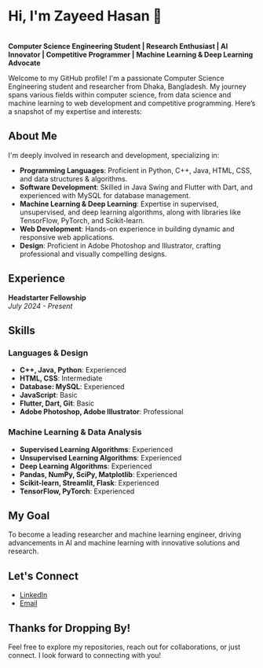 
<p align="center">
  <strong><h1>Hi, I'm Zayeed Hasan 👋</h1></strong>
  <br>
  <strong>Computer Science Engineering Student | Research Enthusiast | AI Innovator | Competitive Programmer | Machine Learning & Deep Learning Advocate</strong>
</p>

Welcome to my GitHub profile! I'm a passionate Computer Science Engineering student and researcher from Dhaka, Bangladesh. My journey spans various fields within computer science, from data science and machine learning to web development and competitive programming. Here’s a snapshot of my expertise and interests:

## About Me

I'm deeply involved in research and development, specializing in:

- **Programming Languages**: Proficient in Python, C++, Java, HTML, CSS, and data structures & algorithms.
- **Software Development**: Skilled in Java Swing and Flutter with Dart, and experienced with MySQL for database management.
- **Machine Learning & Deep Learning**: Expertise in supervised, unsupervised, and deep learning algorithms, along with libraries like TensorFlow, PyTorch, and Scikit-learn.
- **Web Development**: Hands-on experience in building dynamic and responsive web applications.
- **Design**: Proficient in Adobe Photoshop and Illustrator, crafting professional and visually compelling designs.

## Experience

**Headstarter Fellowship**  
*July 2024 - Present*  


## Skills

### Languages & Design

- **C++, Java, Python**: Experienced
- **HTML, CSS**: Intermediate
- **Database: MySQL**: Experienced
- **JavaScript**: Basic
- **Flutter, Dart, Git**: Basic
- **Adobe Photoshop, Adobe Illustrator**: Professional

### Machine Learning & Data Analysis

- **Supervised Learning Algorithms**: Experienced
- **Unsupervised Learning Algorithms**: Experienced
- **Deep Learning Algorithms**: Experienced
- **Pandas, NumPy, SciPy, Matplotlib**: Experienced
- **Scikit-learn, Streamlit, Flask**: Experienced
- **TensorFlow, PyTorch**: Experienced

## My Goal

To become a leading researcher and machine learning engineer, driving advancements in AI and machine learning with innovative solutions and research.

## Let's Connect

- [LinkedIn](https://www.linkedin.com/in/your-profile)
- [Email](mailto:your-email@example.com)

## Thanks for Dropping By!

Feel free to explore my repositories, reach out for collaborations, or just connect. I look forward to connecting with you!
